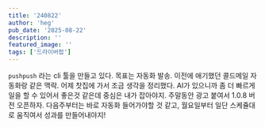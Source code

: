 ```yaml
---
title: '240822'
author: 'heg'
pub_date: '2025-08-22'
description: ''
featured_image: ''
tags: ['드라이버펍']
---
```


`pushpush` 라는 cli 툴을 만들고 있다. 목표는 자동화 발송. 이전에 애기했던 콜드메일 자동화랑 같은 맥락. 어제 찻집에 가서 조금 생각을 정리했다. AI가 있으니까 좀 더 빠르게 일을 할 수 있어서 좋은것 같은데 중심은 내가 잡아야지. 주말동안 광고 붙여서 1.0.8 버전 오픈하자. 다음주부터는 바로 자동화 들어가야할 것 같고, 월요일부터 일단 스케쥴대로 움직여서 성과를 만들어내야지!
